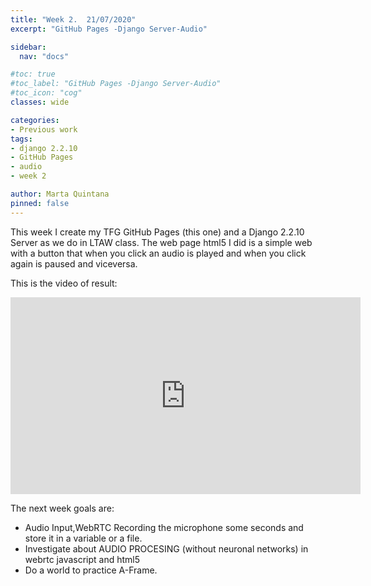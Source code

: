 ```yaml
---
title: "Week 2.  21/07/2020"
excerpt: "GitHub Pages -Django Server-Audio"

sidebar:
  nav: "docs"

#toc: true
#toc_label: "GitHub Pages -Django Server-Audio"
#toc_icon: "cog"
classes: wide

categories:
- Previous work
tags:
- django 2.2.10
- GitHub Pages
- audio
- week 2

author: Marta Quintana
pinned: false
---
```


This week I create my TFG GitHub Pages (this one) and a Django 2.2.10 Server as we do in LTAW class.
The web page html5 I did is a simple web with a button that when you click an audio is played and when you click again is paused and viceversa. 

This is the video of result: 


<iframe src="https://youtu.be/sf14jyn4njE{{ include.id }}" 
    width="560" 
    height="315"
    frameborder="0" 
    allowfullscreen>
</iframe>

The next week goals are:

- Audio Input,WebRTC Recording the microphone some seconds and store it in a variable or a file.
- Investigate about AUDIO PROCESING (without neuronal networks) in webrtc javascript and html5
- Do a world to practice A-Frame.
